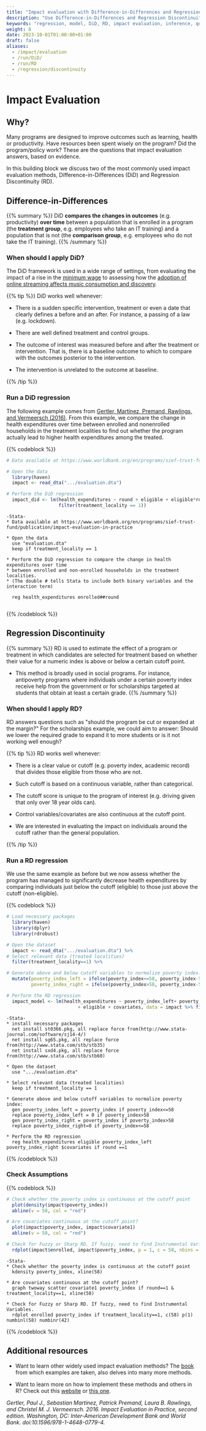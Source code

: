 ```yaml
---
title: "Impact evaluation with Difference-in-Differences and Regression Discontinuity"
description: "Use Difference-in-Differences and Regression Discontinuity Design to evaluate impacts of quasi-experiments"
keywords: "regression, model, DiD, RD, impact evaluation, inference, quasi-experiment"
weight: 8
date: 2023-10-01T01:00:00+01:00
draft: false
aliases:
  - /impact/evaluation
  - /run/DiD/
  - /run/RD
  - /regression/discontinuity
---
```

# Impact Evaluation

## Why?

Many programs are designed to improve outcomes such as learning, health or productivity. Have resources been spent wisely on the program? Did the program/policy work? These are the questions that impact evaluation answers, based on evidence.

In this building block we discuss two of the most commonly used impact evaluation methods, Difference-in-Differences (DiD) and Regression Discontinuity (RD).

## Difference-in-Differences

{{% summary %}}
DiD **compares the changes in outcomes** (e.g. productivity) **over time** between a population that is enrolled in a program (the **treatment group**, e.g. employees who take an IT training) and a population that is not (the **comparison group**, e.g. employees who do not take the IT training).
{{% /summary %}}

### When should I apply DiD?

The DiD framework is used in a wide range of settings, from evaluating the impact of a rise in the [minimum wage](https://econpapers.repec.org/article/aeaaecrev/v_3a84_3ay_3a1994_3ai_3a4_3ap_3a772-93.htm) to assessing how the [adoption of online streaming affects music consumption and discovery](https://tiu.nu/spotify).

{{% tip %}}
DiD works well whenever:

 - There is a sudden specific intervention, treatment or even a date that clearly defines a before and an after. For instance, a passing of a law (e.g. lockdown).

 - There are well defined treatment and control groups.

 - The outcome of interest was measured before and after the treatment or intervention. That is, there is a baseline outcome to which to compare with the outcomes posterior to the intervention.

 - The intervention is unrelated to the outcome at baseline.

{{% /tip %}}

### Run a DiD regression
The following example comes from [Gertler, Martinez, Premand, Rawlings, and Vermeersch (2016)](https://www.worldbank.org/en/programs/sief-trust-fund/publication/impact-evaluation-in-practice). From this example, we compare the change in health expenditures over time between enrolled and nonenrolled households in the treatment localities to find out whether the program actually lead to higher health expenditures among the treated.




{{% codeblock %}}

```R
# Data available at https://www.worldbank.org/en/programs/sief-trust-fund/publication/impact-evaluation-in-practice

# Open the data
  library(haven)
  impact <- read_dta(".../evaluation.dta")

# Perform the DiD regression
  impact_did <- lm(health_expenditures ~ round + eligible + eligible*round, data= impact %>%
                   filter(treatment_locality == 1))

```

```
-Stata-
* Data available at https://www.worldbank.org/en/programs/sief-trust-fund/publication/impact-evaluation-in-practice

* Open the data
  use "evaluation.dta"
  keep if treatment_locality == 1

* Perform the DiD regression to compare the change in health expenditures over time
* between enrolled and non-enrolled households in the treatment localities.
* (The double # tells Stata to include both binary variables and the interaction term)

  reg health_expenditures enrolled##round


```
{{% /codeblock %}}


## Regression Discontinuity

{{% summary %}}
RD is used to estimate the effect of a program or treatment in which candidates are selected for treatment based on whether their value for a numeric index is above or below a certain cutoff point.

  - This method is broadly used in social programs. For instance, antipoverty programs where individuals under a certain poverty index receive help from the government or for scholarships targeted at students that obtain at least a certain grade.
{{% /summary %}}


### When should I apply RD?

RD answers questions such as "should the program be cut or expanded at the margin?" For the scholarships example, we could aim to answer: Should we lower the required grade to expand it to more students or is it not working well enough?

{{% tip %}}
RD works well whenever:

 - There is a clear value or cutoff (e.g. poverty index, academic record) that divides those eligible from those who are not.

 - Such cutoff is based on a continuous variable, rather than categorical.

 - The cutoff score is unique to the program of interest (e.g. driving given that only over 18 year olds can).

 - Control variables/covariates are also continuous at the cutoff point.

 - We are interested in evaluating the impact on individuals around the cutoff rather than the general population.  

{{% /tip %}}


### Run a RD regression

We use the same example as before but we now assess whether the program has managed to significantly decrease health expenditures by comparing individuals just below the cutoff (eligible) to those just above the cutoff (non-eligible).

{{% codeblock %}}

```R
# Load necessary packages
  library(haven)
  library(dplyr)
  library(rdrobust)

# Open the dataset
  impact <- read_dta(".../evaluation.dta") %>%
# Select relevant data (treated localities)
  filter(treatment_locality==1) %>%

# Generate above and below cutoff variables to normalize poverty index:
  mutate(poverty_index_left = ifelse(poverty_index<=58, poverty_index-58, 0),
         poverty_index_right = ifelse(poverty_index>58, poverty_index-58, 0))

# Perform the RD regression
  impact_model <- lm(health_expenditures ~ poverty_index_left+ poverty_index_right
                          + eligible + covariates, data = impact %>% filter(round ==1))

```

```
-Stata-
* install necessary packages
  net install st0366.pkg, all replace force from(http://www.stata-journal.com/software/sj14-4/)
  net install sg65.pkg, all replace force from(http://www.stata.com/stb/stb35)
  net install sxd4.pkg, all replace force from(http://www.stata.com/stb/stb60)

* Open the dataset
  use ".../evaluation.dta"

* Select relevant data (treated localities)
  keep if treatment_locality == 1

* Generate above and below cutoff variables to normalize poverty index:
  gen poverty_index_left = poverty_index if poverty_index<=58
  replace poverty_index_left = 0 if poverty_index>58
  gen poverty_index_right = poverty_index if poverty_index>58
  replace poverty_index_right=0 if poverty_index<=58

* Perform the RD regression
  reg health_expenditures eligible poverty_index_left poverty_index_right $covariates if round ==1

```
{{% /codeblock %}}


### Check Assumptions

{{% codeblock %}}

```R
# Check whether the poverty index is continuous at the cutoff point
  plot(density(impact$poverty_index))
  abline(v = 58, col = "red")

# Are covariates continuous at the cutoff point?
  plot(impact$poverty_index, impact$covariate1)
  abline(v = 58, col = "red")

# Check for Fuzzy or Sharp RD. If fuzzy, need to find Instrumental Variables.
  rdplot(impact$enrolled, impact$poverty_index, p = 1, c = 58, nbins = c(58, 42))
```

```
-Stata-
* Check whether the poverty index is continuous at the cutoff point
  kdensity poverty_index, xline(58)

* Are covariates continuous at the cutoff point?
  graph twoway scatter covariate1 poverty_index if round==1 & treatment_locality==1, xline(58)

* Check for Fuzzy or Sharp RD. If fuzzy, need to find Instrumental Variables.
  rdplot enrolled poverty_index if treatment_locality==1, c(58) p(1) numbinl(58) numbinr(42)
```
{{% /codeblock %}}



## Additional resources

- Want to learn other widely used impact evaluation methods? The [book](https://www.worldbank.org/en/programs/sief-trust-fund/publication/impact-evaluation-in-practice) from which examples are taken, also delves into many more methods.

- Want to learn more on how to implement these methods and others in R? Check out this [website](https://bookdown.org/aschmi11/causal_inf/regression-discontinuity.html) or [this one](https://bookdown.org/ccolonescu/RPoE4/).

*Gertler, Paul J., Sebastian Martinez, Patrick Premand, Laura B. Rawlings, and Christel M. J. Vermeersch. 2016. Impact Evaluation in Practice, second edition. Washington, DC: Inter-American Development Bank and World Bank. doi:10.1596/978-1-4648-0779-4.*
